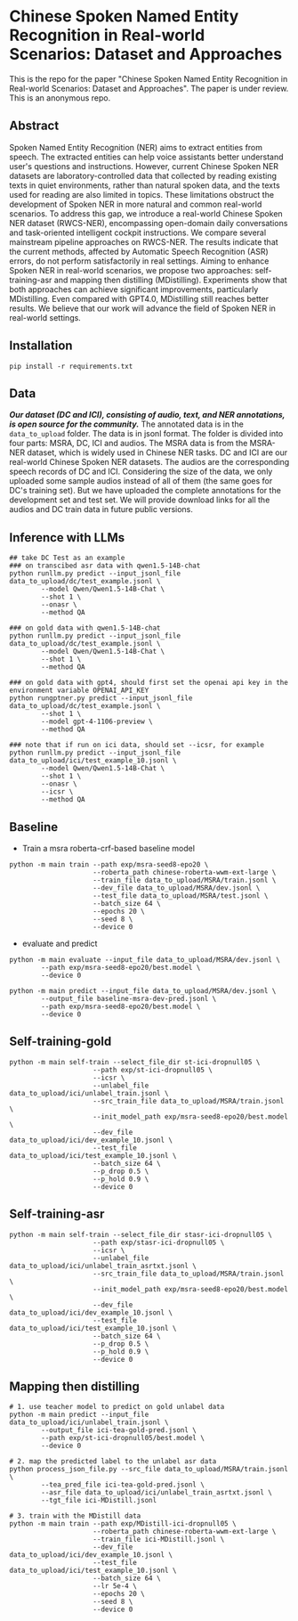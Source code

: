 # Chinese Spoken Named Entity Recognition in Real-world Scenarios: Dataset and Approaches
This is the repo for the paper "Chinese Spoken Named Entity Recognition in Real-world Scenarios: Dataset and Approaches". The paper is under review. This is an anonymous repo. 

## Abstract
Spoken Named Entity Recognition (NER) aims to extract entities from speech. 
The extracted entities can help voice assistants better understand user's questions and instructions.
However, current Chinese Spoken NER datasets are laboratory-controlled data that collected by reading existing texts in quiet environments, rather than natural spoken data, and the texts used for reading are also limited in topics. 
These limitations obstruct the development of Spoken NER in more natural and common real-world scenarios.
To address this gap, we introduce a 
real-world Chinese Spoken NER dataset (RWCS-NER), encompassing open-domain daily conversations and task-oriented intelligent cockpit instructions. 
We compare several mainstream pipeline approaches on RWCS-NER. The results indicate that the current methods, affected by Automatic Speech Recognition (ASR) errors, do not perform satisfactorily in real settings.
Aiming to enhance Spoken NER in real-world scenarios, we propose two approaches: self-training-asr and mapping then distilling (MDistilling).
Experiments show that both approaches can achieve significant improvements, particularly MDistilling.
Even compared with GPT4.0, MDistilling still reaches better results.
We believe that our work will advance the field of Spoken NER in real-world settings.

## Installation
```shell
pip install -r requirements.txt
```
## Data
***Our dataset (DC and ICI), consisting of audio, text, and NER annotations, is open source for the community.***
The annotated data is in the `data_to_upload` folder. The data is in jsonl format.
The folder is divided into four parts: MSRA, DC, ICI and audios.
The MSRA data is from the MSRA-NER dataset, which is widely used in Chinese NER tasks.
DC and ICI are our real-world Chinese Spoken NER datasets.
The audios are the corresponding speech records of DC and ICI.
Considering the size of the data, we only uploaded some sample audios instead of all of them (the same goes for DC's training set). 
But we have uploaded the complete annotations for the development set and test set.
We will provide download links for all the audios and DC train data in future public versions.

## Inference with LLMs
```shell
## take DC Test as an example
### on transcibed asr data with qwen1.5-14B-chat
python runllm.py predict --input_jsonl_file data_to_upload/dc/test_example.jsonl \
        --model Qwen/Qwen1.5-14B-Chat \
        --shot 1 \
        --onasr \
        --method QA

### on gold data with qwen1.5-14B-chat
python runllm.py predict --input_jsonl_file data_to_upload/dc/test_example.jsonl \
        --model Qwen/Qwen1.5-14B-Chat \
        --shot 1 \
        --method QA

### on gold data with gpt4, should first set the openai api key in the environment variable OPENAI_API_KEY
python rungptner.py predict --input_jsonl_file data_to_upload/dc/test_example.jsonl \
        --shot 1 \
        --model gpt-4-1106-preview \
        --method QA 

### note that if run on ici data, should set --icsr, for example
python runllm.py predict --input_jsonl_file data_to_upload/ici/test_example_10.jsonl \
        --model Qwen/Qwen1.5-14B-Chat \
        --shot 1 \
        --onasr \
        --icsr \
        --method QA
```

## Baseline
* Train a msra roberta-crf-based baseline model
```shell
python -m main train --path exp/msra-seed8-epo20 \
                     --roberta_path chinese-roberta-wwm-ext-large \
                     --train_file data_to_upload/MSRA/train.jsonl \
                     --dev_file data_to_upload/MSRA/dev.jsonl \
                     --test_file data_to_upload/MSRA/test.jsonl \
                     --batch_size 64 \
                     --epochs 20 \
                     --seed 8 \
                     --device 0
```
* evaluate and predict
```shell
python -m main evaluate --input_file data_to_upload/MSRA/dev.jsonl \
        --path exp/msra-seed8-epo20/best.model \
        --device 0

python -m main predict --input_file data_to_upload/MSRA/dev.jsonl \
        --output_file baseline-msra-dev-pred.jsonl \
        --path exp/msra-seed8-epo20/best.model \
        --device 0
```

## Self-training-gold
```shell
python -m main self-train --select_file_dir st-ici-dropnull05 \
                     --path exp/st-ici-dropnull05 \
                     --icsr \
                     --unlabel_file data_to_upload/ici/unlabel_train.jsonl \
                     --src_train_file data_to_upload/MSRA/train.jsonl \
                     --init_model_path exp/msra-seed8-epo20/best.model \
                     --dev_file data_to_upload/ici/dev_example_10.jsonl \
                     --test_file data_to_upload/ici/test_example_10.jsonl \
                     --batch_size 64 \
                     --p_drop 0.5 \
                     --p_hold 0.9 \
                     --device 0
```

## Self-training-asr
```shell
python -m main self-train --select_file_dir stasr-ici-dropnull05 \
                     --path exp/stasr-ici-dropnull05 \
                     --icsr \
                     --unlabel_file data_to_upload/ici/unlabel_train_asrtxt.jsonl \
                     --src_train_file data_to_upload/MSRA/train.jsonl \
                     --init_model_path exp/msra-seed8-epo20/best.model \
                     --dev_file data_to_upload/ici/dev_example_10.jsonl \
                     --test_file data_to_upload/ici/test_example_10.jsonl \
                     --batch_size 64 \
                     --p_drop 0.5 \
                     --p_hold 0.9 \
                     --device 0
```

## Mapping then distilling
```shell
# 1. use teacher model to predict on gold unlabel data
python -m main predict --input_file data_to_upload/ici/unlabel_train.jsonl \
        --output_file ici-tea-gold-pred.jsonl \
        --path exp/st-ici-dropnull05/best.model \
        --device 0

# 2. map the predicted label to the unlabel asr data
python process_json_file.py --src_file data_to_upload/MSRA/train.jsonl \
        --tea_pred_file ici-tea-gold-pred.jsonl \
        --asr_file data_to_upload/ici/unlabel_train_asrtxt.jsonl \
        --tgt_file ici-MDistill.jsonl

# 3. train with the MDistill data
python -m main train --path exp/MDistill-ici-dropnull05 \
                     --roberta_path chinese-roberta-wwm-ext-large \
                     --train_file ici-MDistill.jsonl \
                     --dev_file data_to_upload/ici/dev_example_10.jsonl \
                     --test_file data_to_upload/ici/test_example_10.jsonl \
                     --batch_size 64 \
                     --lr 5e-4 \
                     --epochs 20 \
                     --seed 8 \
                     --device 0

```
